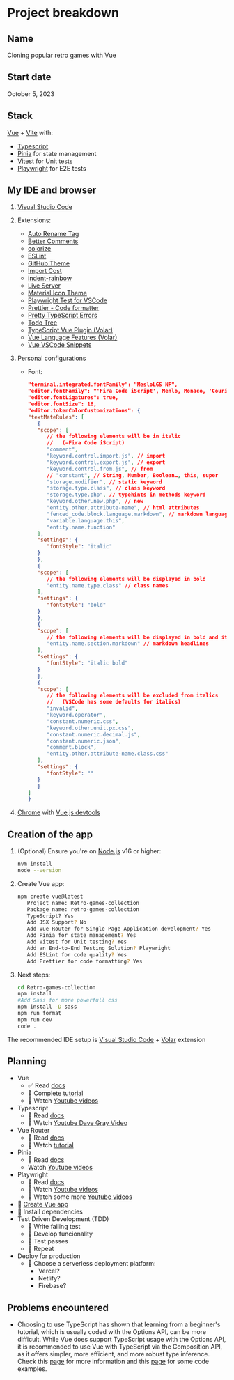 # Project breakdown

## Name

Cloning popular retro games with Vue

## Start date

October 5, 2023

## Stack

[Vue](https://vuejs.org/) + [Vite](https://vitejs.dev/) with:

- [Typescript](https://www.typescriptlang.org/)
- [Pinia](https://pinia.vuejs.org/) for state management
- [Vitest](https://vitest.dev/) for Unit tests
- [Playwright](https://playwright.dev/) for E2E tests

## My IDE and browser

1. [Visual Studio Code](https://code.visualstudio.com/)

2. Extensions:

   - [Auto Rename Tag](https://marketplace.visualstudio.com/items?itemName=formulahendry.auto-rename-tag)
   - [Better Comments](https://marketplace.visualstudio.com/items?itemName=aaron-bond.better-comments)
   - [colorize](https://marketplace.visualstudio.com/items?itemName=kamikillerto.vscode-colorize)
   - [ESLint](https://marketplace.visualstudio.com/items?itemName=dbaeumer.vscode-eslint)
   - [GitHub Theme](https://marketplace.visualstudio.com/items?itemName=GitHub.github-vscode-theme)
   - [Import Cost](https://marketplace.visualstudio.com/items?itemName=wix.vscode-import-cost)
   - [indent-rainbow](https://marketplace.visualstudio.com/items?itemName=oderwat.indent-rainbow)
   - [Live Server](https://marketplace.visualstudio.com/items?itemName=ritwickdey.LiveServer)
   - [Material Icon Theme](https://marketplace.visualstudio.com/items?itemName=PKief.material-icon-theme)
   - [Playwright Test for VSCode](https://marketplace.visualstudio.com/items?itemName=ms-playwright.playwright)
   - [Prettier - Code formatter](https://marketplace.visualstudio.com/items?itemName=esbenp.prettier-vscode)
   - [Pretty TypeScript Errors](https://marketplace.visualstudio.com/items?itemName=yoavbls.pretty-ts-errors)
   - [Todo Tree](https://marketplace.visualstudio.com/items?itemName=Gruntfuggly.todo-tree)
   - [TypeScript Vue Plugin (Volar)](https://marketplace.visualstudio.com/items?itemName=Vue.vscode-typescript-vue-plugin)
   - [Vue Language Features (Volar)](https://marketplace.visualstudio.com/items?itemName=Vue.volar)
   - [Vue VSCode Snippets](https://marketplace.visualstudio.com/items?itemName=sdras.vue-vscode-snippets)

3. Personal configurations

   - Font:
     ```json
     "terminal.integrated.fontFamily": "MesloLGS NF",
     "editor.fontFamily": "'Fira Code iScript', Menlo, Monaco, 'Courier New', monospace",
     "editor.fontLigatures": true,
     "editor.fontSize": 16,
     "editor.tokenColorCustomizations": {
     "textMateRules": [
        {
        "scope": [
           // the following elements will be in italic
           //   (=Fira Code iScript)
           "comment",
           "keyword.control.import.js", // import
           "keyword.control.export.js", // export
           "keyword.control.from.js", // from
           // "constant", // String, Number, Boolean…, this, super
           "storage.modifier", // static keyword
           "storage.type.class", // class keyword
           "storage.type.php", // typehints in methods keyword
           "keyword.other.new.php", // new
           "entity.other.attribute-name", // html attributes
           "fenced_code.block.language.markdown", // markdown language modifier
           "variable.language.this",
           "entity.name.function"
        ],
        "settings": {
           "fontStyle": "italic"
        }
        },
        {
        "scope": [
           // the following elements will be displayed in bold
           "entity.name.type.class" // class names
        ],
        "settings": {
           "fontStyle": "bold"
        }
        },
        {
        "scope": [
           // the following elements will be displayed in bold and italic
           "entity.name.section.markdown" // markdown headlines
        ],
        "settings": {
           "fontStyle": "italic bold"
        }
        },
        {
        "scope": [
           // the following elements will be excluded from italics
           //   (VSCode has some defaults for italics)
           "invalid",
           "keyword.operator",
           "constant.numeric.css",
           "keyword.other.unit.px.css",
           "constant.numeric.decimal.js",
           "constant.numeric.json",
           "comment.block",
           "entity.other.attribute-name.class.css"
        ],
        "settings": {
           "fontStyle": ""
        }
        }
     ]
     }
     ```

4. [Chrome](https://www.google.com/chrome/) with [Vue.js devtools](https://chrome.google.com/webstore/detail/vuejs-devtools/nhdogjmejiglipccpnnnanhbledajbpd)

## Creation of the app

1. (Optional) Ensure you're on [Node.js](https://nodejs.org/en) v16 or higher:

   ```bash
   nvm install
   node --version
   ```

2. Create Vue app:

   ```bash
   npm create vue@latest
      Project name: Retro-games-collection
      Package name: retro-games-collection
      TypeScript? Yes
      Add JSX Support? No
      Add Vue Router for Single Page Application development? Yes
      Add Pinia for state management? Yes
      Add Vitest for Unit testing? Yes
      Add an End-to-End Testing Solution? Playwright
      Add ESLint for code quality? Yes
      Add Prettier for code formatting? Yes
   ```

3. Next steps:

   ```bash
   cd Retro-games-collection
   npm install
   #Add Sass for more powerfull css
   npm install -D sass
   npm run format
   npm run dev
   code .
   ```

The recommended IDE setup is [Visual Studio Code](https://code.visualstudio.com/) + [Volar](https://marketplace.visualstudio.com/items?itemName=Vue.volar) extension

## Planning

- Vue
  - ✅ Read [docs](https://vuejs.org/guide/quick-start.html#creating-a-vue-application)
  - 🔲 Complete [tutorial](https://vuejs.org/tutorial/#step-1)
  - 🔲 Watch [Youtube videos](https://www.youtube.com/watch?v=IgBOT0QyByQ&t)
- Typescript
  - 🔲 Read [docs](https://www.typescriptlang.org/docs/handbook/intro.html)
  - 🔲 Watch [Youtube Dave Gray Video](https://www.youtube.com/watch?v=gieEQFIfgYc&t)
- Vue Router
  - 🔲 Read [docs](https://router.vuejs.org/guide/)
  - 🔲 Watch [tutorial](https://vueschool.io/courses/vue-router-4-for-everyone?friend=vuerouter)
- Pinia
  - 🔲 Read [docs](https://pinia.vuejs.org/introduction.html)
  - Watch [Youtube videos](https://www.youtube.com/watch?v=JGC7aAC-3y8)
- Playwright
  - 🔲 Read [docs](https://playwright.dev/docs/intro)
  - 🔲 Watch [Youtube videos](https://www.youtube.com/watch?v=wawbt1cATsk)
  - 🔲 Watch some more [Youtube videos](https://www.youtube.com/@Playwrightdev/videos)
- 🔲 [Create Vue app](https://vuejs.org/guide/quick-start.html#creating-a-vue-application)
- 🔲 Install dependencies
- Test Driven Development (TDD)
  - 🔲 Write failing test
  - 🔲 Develop funcionality
  - 🔲 Test passes
  - 🔲 Repeat
- Deploy for production
  - 🔲 Choose a serverless deployment platform:
    - Vercel?
    - Netlify?
    - Firebase?

## Problems encountered

- Choosing to use TypeScript has shown that learning from a beginner's tutorial, which is usually coded with the Options API, can be more difficult. While Vue does support TypeScript usage with the Options API, it is recommended to use Vue with TypeScript via the Composition API, as it offers simpler, more efficient, and more robust type inference. Check this [page](https://vuejs.org/guide/typescript/options-api.html) for more information and this [page](https://www.programcreek.com/typescript/?api=vue.defineComponent) for some code examples.
